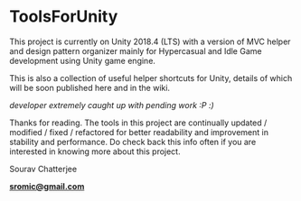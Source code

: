 # ToolsForUnity

This project is currently on Unity 2018.4 (LTS) with a version of MVC helper and design pattern organizer mainly for Hypercasual and Idle Game development using Unity game engine.

This is also a collection of useful helper shortcuts for Unity, details of which will be soon published here and in the wiki.

_developer extremely caught up with pending work :P :)_

Thanks for reading. The tools in this project are continually updated / modified / fixed / refactored for better readability and improvement in stability and performance. Do check back this info often if you are interested in knowing more about this project.

 Sourav Chatterjee

**sromic@gmail.com**
